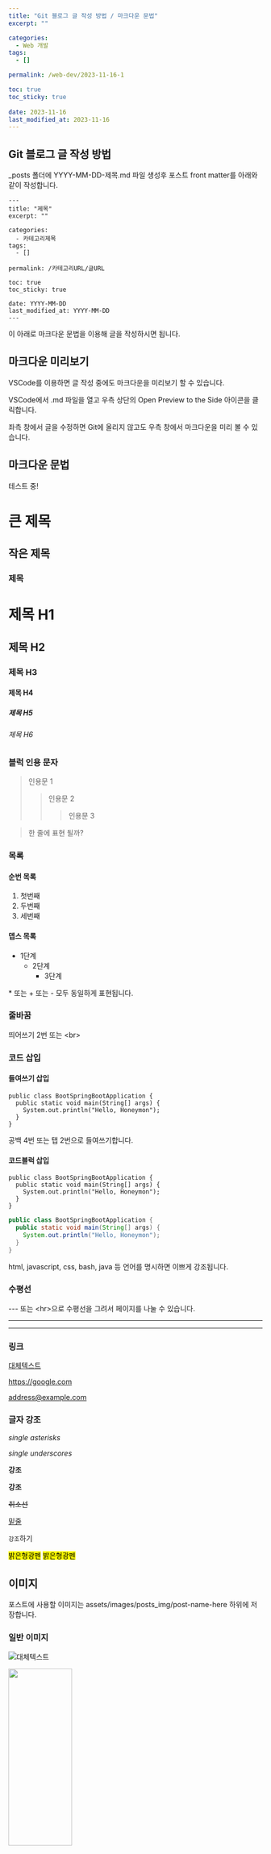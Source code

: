```yaml
---
title: "Git 블로그 글 작성 방법 / 마크다운 문법"
excerpt: ""

categories:
  - Web 개발
tags:
  - []

permalink: /web-dev/2023-11-16-1

toc: true
toc_sticky: true
 
date: 2023-11-16
last_modified_at: 2023-11-16
---
```


## Git 블로그 글 작성 방법

_posts 폴더에 YYYY-MM-DD-제목.md 파일 생성후 포스트 front matter를 아래와 같이 작성합니다.

    ---
    title: "제목"
    excerpt: ""

    categories:
      - 카테고리제목
    tags:
      - []

    permalink: /카테고리URL/글URL

    toc: true
    toc_sticky: true
    
    date: YYYY-MM-DD
    last_modified_at: YYYY-MM-DD
    ---
이 아래로 마크다운 문법을 이용해 글을 작성하시면 됩니다.


## 마크다운 미리보기

VSCode를 이용하면 글 작성 중에도 마크다운을 미리보기 할 수 있습니다.

VSCode에서 .md 파일을 열고 우측 상단의 Open Preview to the Side 아이콘을 클릭합니다.

좌측 창에서 글을 수정하면 Git에 올리지 않고도 우측 창에서 마크다운을 미리 볼 수 있습니다.


## 마크다운 문법

테스트 중!

큰 제목
=============

작은 제목
-------------

### 제목
# 제목 H1
## 제목 H2
### 제목 H3
#### 제목 H4
##### 제목 H5
###### 제목 H6


### 블럭 인용 문자
> 인용문 1
> > 인용문 2
>	>	> 인용문 3

> 한 줄에
> 표현 될까?


### 목록


#### 순번 목록
1. 첫번째
2. 두번째
3. 세번째


#### 뎁스 목록
* 1단계
  * 2단계
    * 3단계

\* 또는 + 또는 - 모두 동일하게 표현됩니다.


### 줄바꿈

띄어쓰기 2번 또는 \<br>


### 코드 삽입


#### 들여쓰기 삽입

    public class BootSpringBootApplication {
      public static void main(String[] args) {
        System.out.println("Hello, Honeymon");
      }
    }

공백 4번 또는 탭 2번으로 들여쓰기합니다.


#### 코드블럭 삽입
```
public class BootSpringBootApplication {
  public static void main(String[] args) {
    System.out.println("Hello, Honeymon");
  }
}
```

```java
public class BootSpringBootApplication {
  public static void main(String[] args) {
    System.out.println("Hello, Honeymon");
  }
}
```

html, javascript, css, bash, java 등 언어를 명시하면 이쁘게 강조됩니다.


### 수평선

--- 또는 \<hr>으로 수평선을 그려서 페이지를 나눌 수 있습니다.

---
<hr>


### 링크

[대체텍스트](https://songha0.github.io)

https://google.com

address@example.com


### 글자 강조

*single asterisks*

_single underscores_

**강조**

__강조__

~~취소선~~

<u>밑줄</u>

`강조`하기

<mark>밝은형광펜</mark>
<mark>밝은형광펜</mark>


## 이미지

포스트에 사용할 이미지는 assets/images/posts_img/post-name-here 하위에 저장합니다.

### 일반 이미지

![대체텍스트](/폴더/이미지명.jpg)

<img src="/폴더/이미지명.jpg" width="50%" height="30%"/>


### 링크 이미지

![[대체텍스트](/폴더/이미지명.jpg)](https://songha0.github.io)


### 표

| 제목1 | 제목2 | 제목3 |
| :-- | :--: | --: |
| 좌측정렬 | 중앙정렬 | 우측정렬 |

